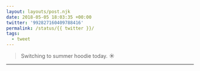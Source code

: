 ```yaml
---
layout: layouts/post.njk
date: 2018-05-05 18:03:35 +00:00
twitter: '992827160409788416'
permalink: /status/{{ twitter }}/
tags: 
  - tweet
---
```


> Switching to summer hoodie today. ☀️

---
